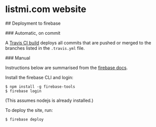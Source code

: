 # listmi.com website

## Deployment to firebase

### Automatic, on commit

A [Travis CI build](https://travis-ci.org/listmi/listmi.github.io) deploys all
commits that are pushed or merged to the branches listed in the `.travis.yml`
file.

### Manual

Instructions below are summarised from the
[firebase docs](https://firebase.google.com/docs/hosting/).

Install the firebase CLI and login:

```
$ npm install -g firebase-tools
$ firebase login
```

(This assumes nodejs is already installed.)

To deploy the site, run:

```
$ firebase deploy
```
